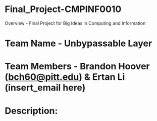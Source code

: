# Final_Project-CMPINF0010
Overview - Final Project for Big Ideas in Computing and Information


# Team Name - Unbypassable Layer

# Team Members - Brandon Hoover (bch60@pitt.edu) & Ertan Li (insert_email here)

# Description:

